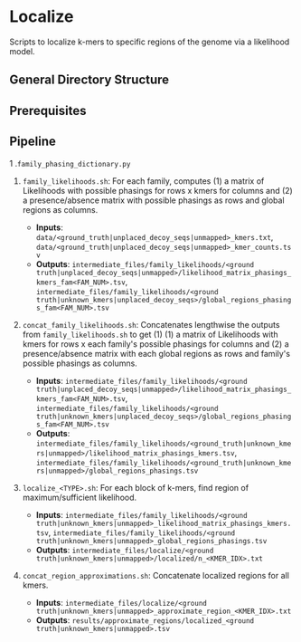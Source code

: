 # Localize

Scripts to localize k-mers to specific regions of the genome via a likelihood model.

## General Directory Structure

## Prerequisites

## Pipeline

1 .```family_phasing_dictionary.py```

1. ```family_likelihoods.sh```: For each family, computes (1) a matrix of Likelihoods with possible phasings for rows x kmers for columns and (2) a presence/absence matrix with possible phasings as rows and global regions as columns.
    - **Inputs**: ```data/<ground_truth|unplaced_decoy_seqs|unmapped>_kmers.txt```, ```data/<ground_truth|unplaced_decoy_seqs|unmapped>_kmer_counts.tsv```
    - **Outputs**:  ```intermediate_files/family_likelihoods/<ground truth|unplaced_decoy_seqs|unmapped>/likelihood_matrix_phasings_kmers_fam<FAM_NUM>.tsv```, ```intermediate_files/family_likelihoods/<ground truth|unknown_kmers|unplaced_decoy_seqs>/global_regions_phasings_fam<FAM_NUM>.tsv```


2. ```concat_family_likelihoods.sh```: Concatenates lengthwise the outputs from ```family_likelihoods.sh``` to get (1) (1) a matrix of Likelihoods with kmers for rows x each family's possible phasings for columns and (2) a presence/absence matrix with each global regions as rows and family's possible phasings as columns.
    - **Inputs**:  ```intermediate_files/family_likelihoods/<ground truth|unplaced_decoy_seqs|unmapped>/likelihood_matrix_phasings_kmers_fam<FAM_NUM>.tsv```, ```intermediate_files/family_likelihoods/<ground truth|unknown_kmers|unplaced_decoy_seqs>/global_regions_phasings_fam<FAM_NUM>.tsv```
    - **Outputs**:  ```intermediate_files/family_likelihoods/<ground_truth|unknown_kmers|unmapped>/likelihood_matrix_phasings_kmers.tsv```, ```intermediate_files/family_likelihoods/<ground_truth|unknown_kmers|unmapped>/global_regions_phasings.tsv```


3. ```localize_<TYPE>.sh```: For each block of k-mers, find region of maximum/sufficient likelihood.
    - **Inputs**: ```intermediate_files/family_likelihoods/<ground truth|unknown_kmers|unmapped>_likelihood_matrix_phasings_kmers.tsv```, ```intermediate_files/family_likelihoods/<ground truth|unknown_kmers|unmapped>_global_regions_phasings.tsv```
    - **Outputs**: ```intermediate_files/localize/<ground truth|unknown_kmers|unmapped>/localized/n_<KMER_IDX>.txt```


4. ```concat_region_approximations.sh```: Concatenate localized regions for all kmers.
    - **Inputs**: ```intermediate_files/localize/<ground truth|unknown_kmers|unmapped>_approximate_region_<KMER_IDX>.txt```
    - **Outputs**: ```results/approximate_regions/localized_<ground truth|unknown_kmers|unmapped>.tsv```

